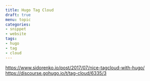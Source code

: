 ```yaml
---
title: Hugo Tag Cloud
draft: true
menu: topic
categories:
- snippet
- website
tags:
- hugo
- tag
- cloud
---
```


https://www.sidorenko.io/post/2017/07/nice-tagcloud-with-hugo/
https://discourse.gohugo.io/t/tag-cloud/6335/3
